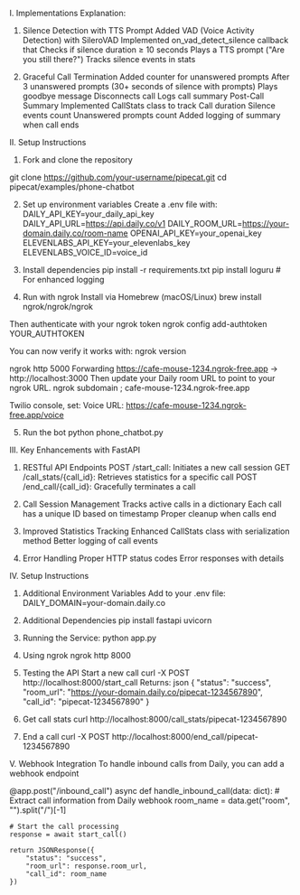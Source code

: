 

I. Implementations Explanation:
1. Silence Detection with TTS Prompt
Added VAD (Voice Activity Detection) with SileroVAD
Implemented on_vad_detect_silence callback that
    Checks if silence duration ≥ 10 seconds
    Plays a TTS prompt ("Are you still there?")
    Tracks silence events in stats

2. Graceful Call Termination
Added counter for unanswered prompts
After 3 unanswered prompts (30+ seconds of silence with prompts)
    Plays goodbye message
    Disconnects call
    Logs call summary
Post-Call Summary
Implemented CallStats class to track
    Call duration
    Silence events count
    Unanswered prompts count
Added logging of summary when call ends


II. Setup Instructions
1. Fork and clone the repository

git clone https://github.com/your-username/pipecat.git
cd pipecat/examples/phone-chatbot

2. Set up environment variables
Create a .env file with:
DAILY_API_KEY=your_daily_api_key
DAILY_API_URL=https://api.daily.co/v1
DAILY_ROOM_URL=https://your-domain.daily.co/room-name
OPENAI_API_KEY=your_openai_key
ELEVENLABS_API_KEY=your_elevenlabs_key
ELEVENLABS_VOICE_ID=voice_id

3. Install dependencies
pip install -r requirements.txt
pip install loguru  # For enhanced logging

4. Run with ngrok
Install via Homebrew (macOS/Linux)
brew install ngrok/ngrok/ngrok

Then authenticate with your ngrok token
ngrok config add-authtoken YOUR_AUTHTOKEN

You can now verify it works with:
ngrok version

ngrok http 5000 
Forwarding    https://cafe-mouse-1234.ngrok-free.app -> http://localhost:3000
Then update your Daily room URL to point to your ngrok URL.
ngrok subdomain ; cafe-mouse-1234.ngrok-free.app

Twilio console, set:
Voice URL: https://cafe-mouse-1234.ngrok-free.app/voice

5. Run the bot
python phone_chatbot.py


III. Key Enhancements with FastAPI
1. RESTful API Endpoints
POST /start_call: Initiates a new call session
GET /call_stats/{call_id}: Retrieves statistics for a specific call
POST /end_call/{call_id}: Gracefully terminates a call

2. Call Session Management
Tracks active calls in a dictionary
Each call has a unique ID based on timestamp
Proper cleanup when calls end

3. Improved Statistics Tracking
Enhanced CallStats class with serialization method
Better logging of call events

4. Error Handling
Proper HTTP status codes
Error responses with details

IV. Setup Instructions
1. Additional Environment Variables
Add to your .env file:
DAILY_DOMAIN=your-domain.daily.co

2. Additional Dependencies
pip install fastapi uvicorn

3. Running the Service:
python app.py

4. Using ngrok
ngrok http 8000

5. Testing the API
Start a new call
curl -X POST http://localhost:8000/start_call
Returns:
json
{
  "status": "success",
  "room_url": "https://your-domain.daily.co/pipecat-1234567890",
  "call_id": "pipecat-1234567890"
}

2. Get call stats
curl http://localhost:8000/call_stats/pipecat-1234567890

3. End a call
curl -X POST http://localhost:8000/end_call/pipecat-1234567890

V.  Webhook Integration
To handle inbound calls from Daily, you can add a webhook endpoint

@app.post("/inbound_call")
async def handle_inbound_call(data: dict):
    # Extract call information from Daily webhook
    room_name = data.get("room", "").split("/")[-1]
    
    # Start the call processing
    response = await start_call()
    
    return JSONResponse({
        "status": "success",
        "room_url": response.room_url,
        "call_id": room_name
    })